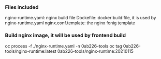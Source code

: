 ### Files included

nginx-runtime.yaml: nginx build file
Dockefile: docker build file, it is used by nginx-runtime.yaml
nginx.conf.template: the nginx fonig template 

### Build nginx image, it will be used by frontend build

oc process -f ./nginx-runtime.yaml -n 0ab226-tools
oc tag 0ab226-tools/nginx-runtime:latest 0ab226-tools/nginx-runtime:20210115